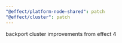```yaml
---
"@effect/platform-node-shared": patch
"@effect/cluster": patch
---
```


backport cluster improvements from effect 4
